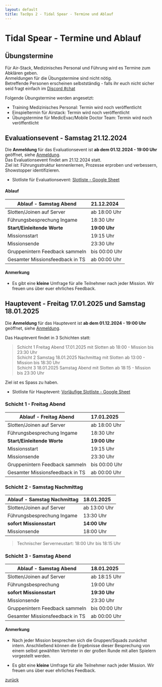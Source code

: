 ```yaml
---
layout: default
title: TacOps 2 - Tidal Spear - Termine und Ablauf
---
```


# Tidal Spear - Termine und Ablauf

## Übungstermine

Für Air-Stack, Medizinisches Personal und Führung wird es Termine zum Abklären geben.  
Anmeldungen für die Übungstermine sind nicht nötig.  
Betreffende Personen erscheinen selbstständig - falls ihr euch nicht sicher seid fragt einfach im [Discord \#chat](https://discord.com/channels/1230998538926952578/1230998539388190792)    

Folgende Übungstermine werden angesetzt:  
* Training Medizinisches Personal: Termin wird noch veröffentlicht  
* Einspieltermin für Airstack: Termin wird noch veröffentlicht  
* Übungstermine für MedicEvac/Mobile Doctor Team: Termin wird noch veröffentlicht  

## Evaluationsevent - Samstag 21.12.2024

Die **Anmeldung** für das Evaluationsevent ist **ab dem 01.12.2024 - 19:00 Uhr** geöffnet, siehe [Anmeldung](./enrolment.html).  
Das Evaluationsevent findet am 21.12.2024 statt.  
Ziel ist: Führungsstruktur kennenlernen, Prozesse erproben und verbessern, Showstopper identifizieren.  

* Slotliste für Evaluationsevent: [Slotliste - Google Sheet ]()  

#### Ablauf

<div markdown="1" class="table-blue">

| Ablauf \- Samstag Abend | 21.12.2024 |
| ----- | :---- |
| Slotten/Joinen auf Server | ab 18:00 Uhr |
| Führungsbesprechung Ingame | 18:30 Uhr |
| **Start/Einleitende Worte** | **19:00 Uhr** |
| Missionsstart | 19:15 Uhr |
| Missionsende | 23:30 Uhr |
| Gruppenintern Feedback sammeln | bis 00:00 Uhr |
| Gesamter Missionsfeedback in TS | ab 00:00 Uhr |

</div>

#### Anmerkung

* Es gibt eine **kleine** Umfrage für alle Teilnehmer nach jeder Mission. Wir freuen uns über euer ehrliches Feedback.

## Hauptevent - Freitag 17.01.2025 und Samstag 18.01.2025

Die **Anmeldung** für das Hauptevent ist **ab dem 01.12.2024 - 19:00 Uhr** geöffnet, siehe [Anmeldung](./enrolment.html).  

Das Hauptevent findet in 3 Schichten statt: 
> Schicht 1 Freitag Abend 17.01.2025 mit Slotten ab 18:00 - Mission bis 23:30 Uhr  
> Schicht 2 Samstag 18.01.2025 Nachmittag mit Slotten ab 13:00 - Mission bis 18:30 Uhr  
> Schicht 3 18.01.2025 Samstag Abend mit Slotten ab 18:15 - Mission bis 23:30 Uhr  

Ziel ist es Spass zu haben.  

* Slotliste für Hauptevent: [Vorläufige Slotliste - Google Sheet ]()  

### Schicht 1 - Freitag Abend

| Ablauf \- Freitag Abend | 17.01.2025 |
| ----- | :---- |
| Slotten/Joinen auf Server | ab 18:00 Uhr |
| Führungsbesprechung Ingame | 18:30 Uhr |
| **Start/Einleitende Worte** | **19:00 Uhr** |
| Missionsstart | 19:15 Uhr |
| Missionsende | 23:30 Uhr |
| Gruppenintern Feedback sammeln | bis 00:00 Uhr |
| Gesamter Missionsfeedback in TS | ab 00:00 Uhr |

### Schicht 2 - Samstag Nachmittag

| Ablauf \- Samstag Nachmittag | 18.01.2025 |
| ----- | :---- |
| Slotten/Joinen auf Server | ab 13:00 Uhr |
| Führungsbesprechung Ingame | 13:30 Uhr |
| **sofort Missionsstart** | **14:00 Uhr** |
| Missionsende | 18:00 Uhr |

> Technischer Serverneustart: 18:00 Uhr bis 18:15 Uhr

### Schicht 3 - Samstag Abend

| Ablauf \- Samstag Abend | 18.01.2025 |
| ----- | :---- |
| Slotten/Joinen auf Server | ab 18:15 Uhr |
| Führungsbesprechung | 19:00 Uhr |
| **sofort Missionsstart** | **19:30 Uhr** |
| Missionsende | 23:30 Uhr |
| Gruppenintern Feedback sammeln  | bis 00:00 Uhr |
| Gesamter Missionsfeedback in TS | ab 00:00 Uhr |

#### Anmerkung

* Nach jeder Mission besprechen sich die Gruppen/Squads zunächst intern. Anschließend können die Ergebnisse dieser Besprechung von einem selbst gewählten Vertreter in der großen Runde mit allen Spielern vorgestellt werden.

* Es gibt eine **kleine** Umfrage für alle Teilnehmer nach jeder Mission. Wir freuen uns über euer ehrliches Feedback.

[zurück](./)
